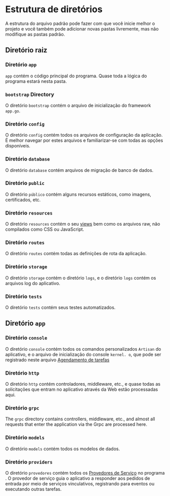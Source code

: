 # Estrutura de diretórios

A estrutura do arquivo padrão pode fazer com que você inicie melhor o projeto e você também pode adicionar novas pastas livremente, mas
não modifique as pastas padrão.

## Diretório raiz

### Diretório `app`

`app` contém o código principal do programa. Quase toda a lógica do programa estará nesta pasta.

### `bootstrap` Directory

O diretório `bootstrap` contém o arquivo de inicialização do framework `app.go`.

### Diretório `config`

O diretório `config` contém todos os arquivos de configuração da aplicação. É melhor navegar por estes arquivos e
familiarizar-se com todas as opções disponíveis.

### Diretório `database`

O diretório `database` contém arquivos de migração de banco de dados.

### Diretório `public`

O diretório `público` contém alguns recursos estáticos, como imagens, certificados, etc.

### Diretório `resources`

O diretório `resources` contém o seu [views](../basic/views) bem como os arquivos raw, não compilados como
CSS ou JavaScript.

### Diretório `routes`

O diretório `routes` contém todas as definições de rota da aplicação.

### Diretório `storage`

O diretório `storage` contém o diretório `logs`, e o diretório `logs` contém os arquivos log do aplicativo.

### Diretório `tests`

O diretório `tests` contém seus testes automatizados.

## Diretório `app`

### Diretório `console`

O diretório `console` contém todos os comandos personalizados `Artisan` do aplicativo, e o arquivo de inicialização do console
`kernel. o`, que pode ser registrado neste arquivo [Agendamento de tarefas](../advanced/schedule)

### Diretório `http`

O diretório `http` contém controladores, middleware, etc., e quase todas as solicitações que entram no aplicativo através da Web
estão processadas aqui.

### Diretório `grpc`

The `grpc` directory contains controllers, middleware, etc., and almost all requests that enter the application via the
Grpc are processed here.

### Diretório `models`

O diretório `models` contém todos os modelos de dados.

### Diretório `providers`

O diretório `provedores` contém todos os [Provedores de Serviço](../foundation/providers) no programa
. O provedor de serviço guia o aplicativo a responder aos pedidos de entrada por meio de serviços vinculativos, registrando
para eventos ou executando outras tarefas.

